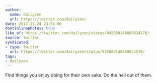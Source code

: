 ```yaml
---
author:
  name: dailyzen
  url: https://twitter.com/dailyzen/
date: 2017-12-24 23:54:00
dontinlinephotos: true
like_of: https://twitter.com/dailyzen/status/945080148889624576/
source: twitter
syndicated:
- type: twitter
  url: https://twitter.com/dailyzen/status/945080148889624576/
tags:
- dailyzen
---
```


Find things you enjoy doing for their own sake. Do the hell out of them.